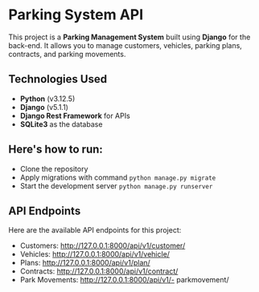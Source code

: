 # Parking System API

This project is a **Parking Management System** built using **Django** for the back-end. It allows you to manage customers, vehicles, parking plans, contracts, and parking movements.

## Technologies Used
- **Python** (v3.12.5)
- **Django** (v5.1.1)
- **Django Rest Framework** for APIs
- **SQLite3** as the database


## Here's how to run: 
- Clone the repository 
- Apply migrations with command `python manage.py migrate
`
- Start the development server `python manage.py runserver`


## API Endpoints
Here are the available API endpoints for this project:

- Customers: http://127.0.0.1:8000/api/v1/customer/
- Vehicles: http://127.0.0.1:8000/api/v1/vehicle/
- Plans: http://127.0.0.1:8000/api/v1/plan/
- Contracts: http://127.0.0.1:8000/api/v1/contract/
- Park Movements: http://127.0.0.1:8000/api/v1/- parkmovement/